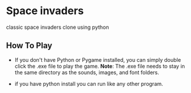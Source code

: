 # Space invaders
classic space invaders clone using python

## How To Play
* If you don't have Python or Pygame installed, you can simply double click the .exe file to play the game. **Note**: The .exe file needs to stay in the same directory as the sounds, images, and font folders.

* if you have python install you can run like any other program.
